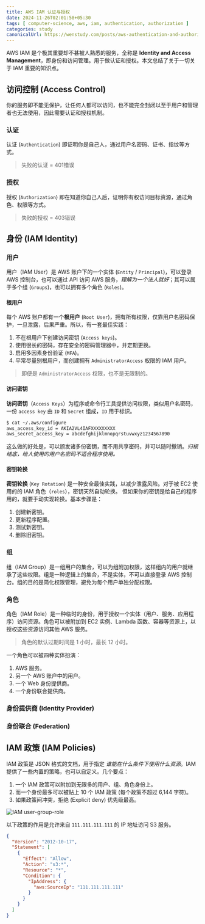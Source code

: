 ```yaml
---
title: AWS IAM 认证与授权
date: 2024-11-26T02:01:58+05:30
tags: [ computer-science, aws, iam, authentication, authorization ]
categories: study
canonicalUrl: https://wenstudy.com/posts/aws-authentication-and-authorization/
---
```

 
AWS IAM 是个极其重要却不甚被人熟悉的服务，全称是 **Identity and Access Management**，即身份和访问管理。用于做认证和授权。本文总结了关于一切关于 IAM 重要的知识点。

<!-- more -->

## 访问控制 (Access Control)
你的服务即不能无保护，让任何人都可以访问，也不能完全封闭以至于用户和管理者也无法使用，因此需要认证和授权机制。

### 认证
认证 (`Authentication`) 即证明你是自己人，通过用户名密码、证书、指纹等方式。

> 失败的认证 = 401错误

### 授权
授权 (`Authorization`) 即在知道你自己人后，证明你有权访问目标资源，通过角色、权限等方式。

> 失败的授权 = 403错误

## 身份 (IAM Identity)

### 用户
用户（IAM User）是 AWS 账户下的一个实体 (`Entity` / `Principal`)，可以登录 AWS 控制台，也可以通过 API 访问 AWS 服务，_理解为一个法人就好_；其可以属于多个组 (`Groups`)，也可以拥有多个角色 (`Roles`)。


#### 根用户

每个 AWS 账户都有一个**根用户** (`Root User`)，拥有所有权限，仅靠用户名密码保护，一旦泄露，后果严重。所以，有一套最佳实践：
1. 不在根用户下创建访问密钥 (`Access keys`)。
2. 使用很长的密码，存在安全的密码管理器中，并定期更换。
3. 启用多因素身份验证 (`MFA`)。
4. 平常尽量别根用户，而创建拥有 `AdministratorAccess` 权限的 IAM 用户。

> 即便是 `AdministratorAccess` 权限，也不是无限制的。

#### 访问密钥
**访问密钥**（`Access Keys`）为程序或命令行工具提供访问权限，类似用户名密码，一份 `access key` 由 `ID` 和 `Secret` 组成，`ID` 用于标识。

```bash
$ cat ~/.aws/configure
aws_access_key_id = AKIA2VL4IAFXXXXXXXXX
aws_secret_access_key = abcdefghijklmnopqrstuvwxyz1234567890 
```

这么做的好处是，可以颁发诸多份密钥，而不用共享密码，并可以随时撤销。_归根结底，给人使用的用户名密码不适合程序使用。_

#### 密钥轮换
**密钥轮换** (`Key Rotation`) 是一种安全最佳实践，以减少泄露风险。对于被 EC2 使用的的 IAM 角色（`roles`），密钥天然自动轮换。
但如果你的密钥是给自己的程序用的，就要手动实现轮换。基本步骤是：

1. 创建新密钥。
2. 更新程序配置。
3. 测试新密钥。
4. 删除旧密钥。


### 组

组（IAM Group）是一组用户的集合，可以为组附加权限，这样组内的用户就继承了这些权限。组是一种逻辑上的集合，不是实体，不可以直接登录 AWS 控制台。组的目的是简化权限管理，避免为每个用户单独分配权限。

### 角色

角色（IAM Role）是一种临时的身份，用于授权一个实体（用户、服务、应用程序）访问资源。角色可以被附加到 EC2 实例、Lambda 函数、容器等资源上，以授权这些资源访问其他 AWS 服务。

> 角色的默认过期时间是 1 小时，最长 12 小时。

一个角色可以被四种实体扮演：
1. AWS 服务。
2. 另一个 AWS 账户中的用户。
3. 一个 Web 身份提供商。
4. 一个身份联合提供商。

### 身份提供商 (Identity Provider)

### 身份联合 (Federation)

## IAM 政策 (IAM Policies) 
IAM 政策是 JSON 格式的文档，用于指定 _谁能在什么条件下使用什么资源_。IAM 提供了一些内置的策略，也可以自定义。几个要点：

1. 一个 IAM 政策可以附加到无限多的用户、组、角色身份上。
2. 而一个身份最多可以被贴上 10 个 IAM 政策 (每个政策不超过 6,144 字符)。
3. 如果政策间冲突，拒绝 (Explicit deny) 优先级最高。

![IAM user-group-role](/images/aws-authentication-and-authorization/iam-user-group-role.png "IAM user-group-role")

以下政策的作用是允许来自 `111.111.111.111` 的 IP 地址访问 S3 服务。
```json
{
  "Version": "2012-10-17",
  "Statement": [
    {
      "Effect": "Allow",
      "Action": "s3:*",
      "Resource": "*",
      "Condition": {
        "IpAddress": {
          "aws:SourceIp": "111.111.111.111"
        }
      }
    }
  ]
}
```
